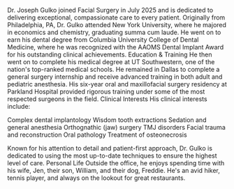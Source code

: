 Dr. Joseph Gulko joined Facial Surgery in July 2025 and is dedicated to delivering exceptional, compassionate care to every patient.
Originally from Philadelphia, PA, Dr. Gulko attended New York University, where he majored in economics and chemistry, graduating summa cum laude. He went on to earn his dental degree from Columbia University College of Dental Medicine, where he was recognized with the AAOMS Dental Implant Award for his outstanding clinical achievements.
Education & Training
He then went on to complete his medical degree at UT Southwestern, one of the nation's top-ranked medical schools. He remained in Dallas to complete a general surgery internship and receive advanced training in both adult and pediatric anesthesia. His six-year oral and maxillofacial surgery residency at Parkland Hospital provided rigorous training under some of the most respected surgeons in the field.
Clinical Interests
His clinical interests include:

Complex dental implantology
Wisdom tooth extractions
Sedation and general anesthesia
Orthognathic (jaw) surgery
TMJ disorders
Facial trauma and reconstruction
Oral pathology
Treatment of osteonecrosis

Known for his attention to detail and patient-first approach, Dr. Gulko is dedicated to using the most up-to-date techniques to ensure the highest level of care.
Personal Life
Outside the office, he enjoys spending time with his wife, Jen, their son, William, and their dog, Freddie. He's an avid hiker, tennis player, and always on the lookout for great restaurants.